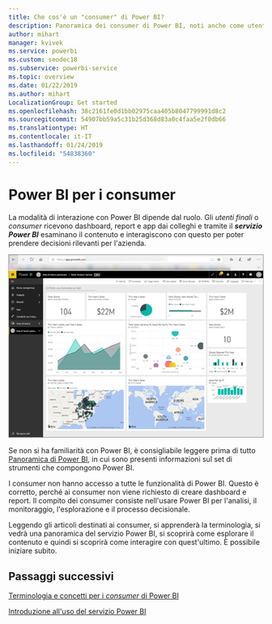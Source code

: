 ```yaml
---
title: Che cos'è un "consumer" di Power BI?
description: Panoramica dei consumer di Power BI, noti anche come utenti aziendali o utenti finali.
author: mihart
manager: kvivek
ms.service: powerbi
ms.custom: seodec18
ms.subservice: powerbi-service
ms.topic: overview
ms.date: 01/22/2019
ms.author: mihart
LocalizationGroup: Get started
ms.openlocfilehash: 38c2161fe0d1bb02975caa405b8047799991d8c2
ms.sourcegitcommit: 54907bb59a5c31b25d368d83a0c4faa5e2f0db66
ms.translationtype: HT
ms.contentlocale: it-IT
ms.lasthandoff: 01/24/2019
ms.locfileid: "54838360"
---
```

<!-- fold this topic into existing topics -->
# <a name="power-bi-for-consumers"></a>Power BI per i consumer
La modalità di interazione con Power BI dipende dal ruolo. Gli *utenti finali* o *consumer* ricevono dashboard, report e app dai colleghi e tramite il ***servizio Power BI*** esaminano il contenuto e interagiscono con questo per poter prendere decisioni rilevanti per l'azienda.

![Dashboard di Power BI](media/end-user-consumer/power-bi-service.png)

Se non si ha familiarità con Power BI, è consigliabile leggere prima di tutto [Panoramica di Power BI](../power-bi-overview.md), in cui sono presenti informazioni sul set di strumenti che compongono Power BI.

I consumer non hanno accesso a tutte le funzionalità di Power BI. Questo è corretto, perché ai consumer non viene richiesto di creare dashboard e report. Il compito dei consumer consiste nell'usare Power BI per l'analisi, il monitoraggio, l'esplorazione e il processo decisionale.

Leggendo gli articoli destinati ai consumer, si apprenderà la terminologia, si vedrà una panoramica del servizio Power BI, si scoprirà come esplorare il contenuto e quindi si scoprirà come interagire con quest'ultimo.  È possibile iniziare subito.

## <a name="next-steps"></a>Passaggi successivi

[Terminologia e concetti per i *consumer* di Power BI](end-user-basic-concepts.md)

<!-- [Get started guide for *consumers*] -->
[Introduzione all'uso del servizio Power BI](../service-get-started.md)

